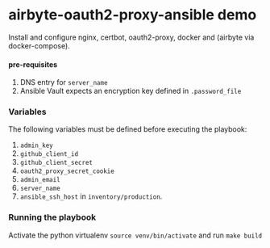 # airbyte-oauth2-proxy-ansible demo
Install and configure nginx, certbot, oauth2-proxy, docker and (airbyte via docker-compose).

#### pre-requisites
1. DNS entry for `server_name`
2. Ansible Vault expects an encryption key defined in `.password_file`

### Variables
The following variables must be defined before executing the playbook:
1. `admin_key`
2. `github_client_id`
3. `github_client_secret`
4. `oauth2_proxy_secret_cookie`
5. `admin_email`
6. `server_name`
7. `ansible_ssh_host` in `inventory/production`.

### Running the playbook
Activate the python virtualenv `source venv/bin/activate` and run `make build`
